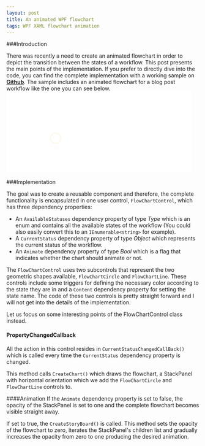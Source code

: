```yaml
---
layout: post
title: An animated WPF flowchart
tags: WPF XAML flowchart animation
---
```



###Introduction

There was recently a need to create an animated flowchart in order to depict the transition between the states of a workflow. This post presents the main points of the implementation. If you prefer to directly dive into the code,  you can find the complete implementation with a working sample on [**Github**](https://github.com/dimitrispaxinos/WPFDemos/tree/master/FlowChartDemo). The sample includes an animated flowchart for a blog post workflow like the one you can see below.
![](https://raw.githubusercontent.com/dimitrispaxinos/dimitrispaxinos.github.io/master/_assets/images/flowChartPostPic.gif)

###Implementation

The goal was to create a reusable component and therefore, the complete functionality is encapsulated in one user control, `FlowChartControl`, which has three dependency properties: 

 -  An `AvailableStatuses` dependency property of type *Type* which is an enum and contains all the available states of the workflow (You could also easily convert this to an `IEnumerable<string>` for example).
 - 	A `CurrentStatus` dependency property of type *Object* which represents the current status of the workflow.
 -	 An `Animate` dependency property of type *Bool* which is a flag that indicates whether the chart should animate or not.

<script src="https://gist.github.com/dimitrispaxinos/930979b71b7be156bab2.js"></script>

The `FlowChartControl` uses two subcontrols that represent the two geometric shapes available, `FlowChartCircle` and `FlowChartLine`. These controls include some triggers for defining the necessary color according to the state they are in and a `Content` dependency property for setting the state name. The code of these two controls is pretty straight forward and I will not get into the details of the implementation.

Let us focus on some interesting points of the FlowChartControl class instead.

<script src="https://gist.github.com/dimitrispaxinos/2753638b211bccdcf6a3.js"></script>

#### PropertyChangedCallback
All the action in this control resides in `CurrentStatusChangedCallBack()`  which is called every time the `CurrentStatus` dependency property is changed.

This method calls `CreateChart()`  which draws the flowchart, a StackPanel with horizontal orientation which we add the `FlowChartCircle` and `FlowChartLine` controls to.  

####Animation
If the `Animate` dependency property is set to false, the opacity of the StackPanel is set to one and the complete flowchart becomes visible straight away. 

If set to true, the `CreateStoryBoard()` is called. This method sets the opacity of the flowchart to zero, iterates the StackPanel's children list and gradually increases the opacity from zero to one producing the desired animation. 
